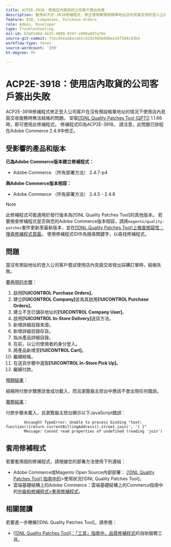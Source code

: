 ```yaml
---
title: ACP2E-3918：使用店內取貨的公司客戶簽出失敗
description: 套用ACP2E-3918修補程式，修正使用無預設帳單地址店內見面交收的登入公司客戶無法結帳的Adobe Commerce問題。
feature: B2B, Companies, Purchase Orders
role: Admin, Developer
type: Troubleshooting
exl-id: b3a01d6d-4e25-4089-9f47-e898a8d7a76e
source-git-commit: fcbc85eaa6aceb5c02929d5b9dbee24f184c03b4
workflow-type: tm+mt
source-wordcount: '359'
ht-degree: 0%

---
```


# ACP2E-3918：使用店內取貨的公司客戶簽出失敗

ACP2E-3918修補程式修正登入公司客戶在沒有預設帳單地址的情況下使用店內見面交收服務時無法結帳的問題。 安裝[[!DNL Quality Patches Tool (QPT)]](/help/tools/quality-patches-tool/quality-patches-tool-to-self-serve-quality-patches.md) 1.1.66時，即可使用此修補程式。 修補程式ID為ACP2E-3918。 請注意，此問題已排程在Adobe Commerce 2.4.9中修正。

## 受影響的產品和版本

**已為Adobe Commerce版本建立修補程式：**

* Adobe Commerce （所有部署方法） 2.4.7-p4

**與Adobe Commerce版本相容：**

* Adobe Commerce （所有部署方法） 2.4.5 - 2.4.8

>[!NOTE]
>
>此修補程式可能適用於發行版本為[!DNL Quality Patches Tool]的其他版本。 若要檢查修補程式是否與您的Adobe Commerce版本相容，請將`magento/quality-patches`套件更新至最新版本，並在[[!DNL Quality Patches Tool]上檢查相容性：搜尋修補程式頁面](https://experienceleague.adobe.com/tools/commerce-quality-patches/index.html)。 使用修補程式ID作為搜尋關鍵字，以尋找修補程式。

## 問題

當沒有預設地址的登入公司客戶嘗試使用店內見面交收發出採購訂單時，結帳失敗。

<u>要再現的步驟</u>：

1. 啟用&#x200B;**[!UICONTROL Purchase Orders]**。
1. 建立&#x200B;**[!UICONTROL Company]**&#x200B;並為其啟用&#x200B;**[!UICONTROL Purchase Orders]**。
1. 建立不含已儲存地址的&#x200B;**[!UICONTROL Company User]**。
1. 啟用&#x200B;**[!UICONTROL In-Store Delivery]**&#x200B;送貨方法。
1. 新增詳細目錄來源。
1. 新增詳細目錄存貨。
1. 指派產品詳細目錄。
1. 在前，以公司使用者的身分登入。
1. 將產品新增至&#x200B;**[!UICONTROL Cart]**。
1. 繼續結帳。
1. 在送貨步驟中選取&#x200B;**[!UICONTROL In-Store Pick Up]**。
1. 繼續付款。

<u>預期結果</u>：

結帳時付款步驟應該會成功載入，而且瀏覽器主控台中應該不會出現任何錯誤。

<u>實際結果</u>：

付款步驟未載入，且瀏覽器主控台顯示以下JavaScript錯誤：

```
        Uncaught TypeError: Unable to process binding "text: function(){return currentBillingAddress().street.join(', ') }"
        Message: Cannot read properties of undefined (reading 'join')
```

## 套用修補程式

若要套用個別修補程式，請根據您的部署方法使用下列連結：

* Adobe Commerce或Magento Open Source內部部署： [[!DNL Quality Patches Tool] 指南中的](/help/tools/quality-patches-tool/usage.md)>使用狀況[!DNL Quality Patches Tool]。
* 雲端基礎結構上的Adobe Commerce：雲端基礎結構上的Commerce指南中的[升級和修補程式>套用修補程式](https://experienceleague.adobe.com/docs/commerce-cloud-service/user-guide/develop/upgrade/apply-patches.html)。

## 相關閱讀

若要進一步瞭解[!DNL Quality Patches Tool]，請參閱：

* [[!DNL Quality Patches Tool]：「工具」指南中，品質修補程式](/help/tools/quality-patches-tool/quality-patches-tool-to-self-serve-quality-patches.md)的自助服務工具。
